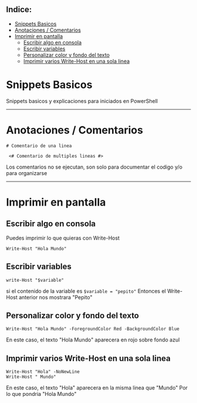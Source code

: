 ## Indice:

- [Snippets Basicos](#snippets-basicos)
- [Anotaciones / Comentarios](#anotaciones---comentarios)
- [Imprimir en pantalla](#imprimir-en-pantalla)
  * [Escribir algo en consola](#escribir-algo-en-consola)
  * [Escribir variables](#escribir-variables)
  * [Personalizar color y fondo del texto](#personalizar-color-y-fondo-del-texto)
  * [Imprimir varios Write-Host en una sola linea](#imprimir-varios-write-host-en-una-sola-linea)
# Snippets Basicos
Snippets basicos y explicaciones para iniciados en PowerShell

---

# Anotaciones / Comentarios
```
# Comentario de una linea
```

```
 <# Comentario de multiples lineas #> 
```

Los comentarios no se ejecutan, son solo para documentar el codigo y/o para organizarse

---

# Imprimir en pantalla

## Escribir algo en consola
Puedes imprimir lo que quieras con Write-Host

```
Write-Host "Hola Mundo"
```
## Escribir variables

```
write-Host "$variable"
```
si el contenido de la variable es ```` $variable = "pepito" ````
Entonces el Write-Host anterior nos mostrara "Pepito"

## Personalizar color y fondo del texto

```
Write-Host "Hola Mundo" -ForegroundColor Red -BackgroundColor Blue
```

En este caso, el texto "Hola Mundo" aparecera en rojo sobre fondo azul

## Imprimir varios Write-Host en una sola linea

```
Write-Host "Hola" -NoNewLine
Write-Host " Mundo"
```

En este caso, el texto "Hola" aparecera en la misma linea que "Mundo"
Por lo que pondria "Hola Mundo"












